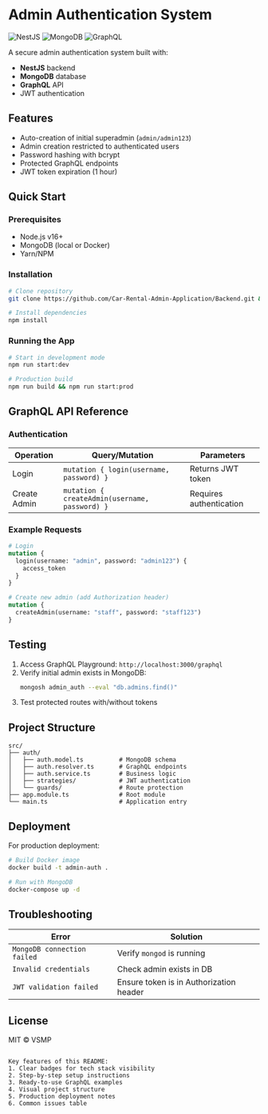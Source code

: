 # Admin Authentication System

![NestJS](https://img.shields.io/badge/NestJS-E0234E?style=for-the-badge&logo=nestjs&logoColor=white)
![MongoDB](https://img.shields.io/badge/MongoDB-47A248?style=for-the-badge&logo=mongodb&logoColor=white)
![GraphQL](https://img.shields.io/badge/GraphQL-E10098?style=for-the-badge&logo=graphql&logoColor=white)

A secure admin authentication system built with:
- **NestJS** backend
- **MongoDB** database
- **GraphQL** API
- JWT authentication

## Features

- Auto-creation of initial superadmin (`admin/admin123`)
- Admin creation restricted to authenticated users
- Password hashing with bcrypt
- Protected GraphQL endpoints
- JWT token expiration (1 hour)

## Quick Start

### Prerequisites
- Node.js v16+
- MongoDB (local or Docker)
- Yarn/NPM

### Installation
```bash
# Clone repository
git clone https://github.com/Car-Rental-Admin-Application/Backend.git && cd Backend

# Install dependencies
npm install
```

### Running the App
```bash
# Start in development mode
npm run start:dev

# Production build
npm run build && npm run start:prod
```

## GraphQL API Reference

### Authentication
| Operation | Query/Mutation | Parameters |
|-----------|----------------|------------|
| Login | `mutation { login(username, password) }` | Returns JWT token |
| Create Admin | `mutation { createAdmin(username, password) }` | Requires authentication |

### Example Requests
```graphql
# Login
mutation {
  login(username: "admin", password: "admin123") {
    access_token
  }
}

# Create new admin (add Authorization header)
mutation {
  createAdmin(username: "staff", password: "staff123")
}
```

## Testing
1. Access GraphQL Playground: `http://localhost:3000/graphql`
2. Verify initial admin exists in MongoDB:
   ```bash
   mongosh admin_auth --eval "db.admins.find()"
   ```
3. Test protected routes with/without tokens

## Project Structure
```
src/
├── auth/
│   ├── auth.model.ts          # MongoDB schema
│   ├── auth.resolver.ts       # GraphQL endpoints
│   ├── auth.service.ts        # Business logic
│   ├── strategies/            # JWT authentication
│   └── guards/                # Route protection
├── app.module.ts              # Root module
└── main.ts                    # Application entry
```

## Deployment
For production deployment:
```bash
# Build Docker image
docker build -t admin-auth .

# Run with MongoDB
docker-compose up -d
```

## Troubleshooting
| Error | Solution |
|-------|----------|
| `MongoDB connection failed` | Verify `mongod` is running |
| `Invalid credentials` | Check admin exists in DB |
| `JWT validation failed` | Ensure token is in Authorization header |

## License
MIT © VSMP
```

Key features of this README:
1. Clear badges for tech stack visibility
2. Step-by-step setup instructions
3. Ready-to-use GraphQL examples
4. Visual project structure
5. Production deployment notes
6. Common issues table

